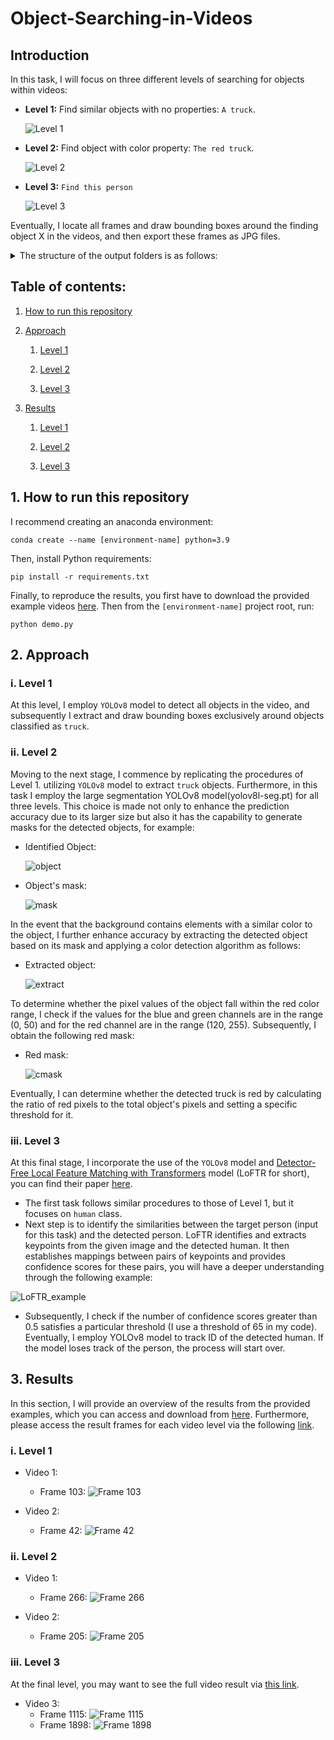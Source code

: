 # Object-Searching-in-Videos

## Introduction
In this task, I will focus on three different levels of searching for objects within videos:
- **Level 1:** Find similar objects with no properties: `A truck`.
  
  ![Level 1](Input/Level%201.jpg)

- **Level 2:** Find object with color property: `The red truck`.
  
  ![Level 2](Input/Level%202.jpg)

- **Level 3:** `Find this person`
  
  ![Level 3](Input/Level%203.jpg)

Eventually, I locate all frames and draw bounding boxes around the finding object X in the videos, and then export these frames as JPG files. 
<details>
<summary>The structure of the output folders is as follows:</summary>
  
- Video 1
    - Object X
      - Frame 15.jpg
      - Frame 32.jpg
      - Frame 120.jpg
- Video 2
  - Object X
- Video 3
  - Object X
    - Frame 215.jpg
</details>

## Table of contents:

1. [How to run this repository](https://github.com/khoi03/Object-Searching-in-Videos#1-how-to-run-this-repository)
   
2. [Approach](https://github.com/khoi03/Object-Searching-in-Videos#2-approach)

    1. [Level 1](https://github.com/khoi03/Object-Searching-in-Videos#i-level-1)
    
    2. [Level 2](https://github.com/khoi03/Object-Searching-in-Videos#ii-level-2)
    
    3. [Level 3](https://github.com/khoi03/Object-Searching-in-Videos#iii-level-3)

3. [Results](https://github.com/khoi03/Object-Searching-in-Videos#3-results)
   
    1. [Level 1](https://github.com/khoi03/Object-Searching-in-Videos#i-level-1-1)
    
    2. [Level 2](https://github.com/khoi03/Object-Searching-in-Videos#ii-level-2-1)
    
    3. [Level 3](https://github.com/khoi03/Object-Searching-in-Videos#iii-level-3-1)

## 1. How to run this repository
I recommend creating an anaconda environment:
```
conda create --name [environment-name] python=3.9
```

Then, install Python requirements:
```
pip install -r requirements.txt
```
Finally, to reproduce the results, you first have to download the provided example videos [here](https://uithcm-my.sharepoint.com/:f:/g/personal/20521482_ms_uit_edu_vn/Eo_svNSYVghLkWb_zqoVVE0BEpb-Bzmp5NDC3_3Wh1eB-g?e=2ZoVOa). Then from the `[environment-name]` project root, run:
```
python demo.py
```

## 2. Approach
### i. Level 1
At this level, I employ `YOLOv8` model to detect all objects in the video, and subsequently I extract and draw bounding boxes exclusively around objects classified as `truck`.

### ii. Level 2
Moving to the next stage, I commence by replicating the procedures of Level 1. utilizing `YOLOv8` model to extract `truck` objects. Furthermore, in this task I employ the large segmentation YOLOv8 model(yolov8l-seg.pt) for all three levels. This choice is made not only to enhance the prediction accuracy due to its larger size but also it has the capability to generate masks for the detected objects, for example:

- Identified Object:
  
  ![object](Media/object.jpg)

- Object's mask:
  
  ![mask](Media/mask.jpg)

In the event that the background contains elements with a similar color to the object, I further enhance accuracy by extracting the detected object based on its mask and applying a color detection algorithm as follows:

- Extracted object:
  
  ![extract](Media/extract.jpg)

To determine whether the pixel values of the object fall within the red color range, I check if the values for the blue and green channels are in the range (0, 50) and for the red channel are in the range (120, 255). Subsequently, I obtain the following red mask:

- Red mask:
  
  ![cmask](Media/cmask.jpg)

Eventually, I can determine whether the detected truck is red by calculating the ratio of red pixels to the total object's pixels and setting a specific threshold for it.

### iii. Level 3
At this final stage, I incorporate the use of the `YOLOv8` model and [Detector-Free Local Feature Matching with Transformers](https://github.com/zju3dv/LoFTR) model (LoFTR for short), you can find their paper [here](https://arxiv.org/pdf/2104.00680.pdf). 
- The first task follows similar procedures to those of Level 1, but it focuses on `human` class.
- Next step is to identify the similarities between the target person (input for this task) and the detected person. LoFTR identifies and extracts keypoints from the given image and the detected human. It then establishes mappings between pairs of keypoints and provides confidence scores for these pairs, you will have a deeper understanding through the following example:

![LoFTR_example](Media/LoFTR_example.jpg)

- Subsequently, I check if the number of confidence scores greater than 0.5 satisfies a particular threshold (I use a threshold of 65 in my code). Eventually, I employ YOLOv8 model to track ID of the detected human. If the model loses track of the person, the process will start over.
  
## 3. Results
In this section, I will provide an overview of the results from the provided examples, which you can access and download from [here](https://uithcm-my.sharepoint.com/:f:/g/personal/20521482_ms_uit_edu_vn/Eo_svNSYVghLkWb_zqoVVE0BEpb-Bzmp5NDC3_3Wh1eB-g?e=2ZoVOa). Furthermore, please access the result frames for each video level via the following [link](https://uithcm-my.sharepoint.com/:f:/g/personal/20521482_ms_uit_edu_vn/EtuOSkYURstCo4GwnQ2j7TABLZQ2C7PyziCb9Uw2Uqx2HQ?e=3K6lMe).
### i. Level 1
- Video 1:
  - Frame 103: 
    ![Frame 103](https://github.com/khoi03/Object-Searching-in-Videos/assets/80579165/1fc96bc7-5b0b-46ae-87cd-ab170ca52ccb)

- Video 2:
  - Frame 42:
    ![Frame 42](https://github.com/khoi03/Object-Searching-in-Videos/assets/80579165/e29add09-4669-4439-b38d-73fc9ee659f0)

### ii. Level 2
- Video 1:
  - Frame 266: 
    ![Frame 266](https://github.com/khoi03/Object-Searching-in-Videos/assets/80579165/e9c2be78-8fe2-41f4-889b-bf6ec5b90599)

- Video 2:
  - Frame 205:
    ![Frame 205](https://github.com/khoi03/Object-Searching-in-Videos/assets/80579165/36de9ccb-8ed6-43f3-9f43-fdf2f0ee078d)

### iii. Level 3
At the final level, you may want to see the full video result via [this link](https://uithcm-my.sharepoint.com/:f:/g/personal/20521482_ms_uit_edu_vn/EhD8QhMR-6xDmuSqwLC-8dQBrFGJfjPrY2i63Kl1y8vuAA?e=CSxZuW).
- Video 3:
  - Frame 1115:
    ![Frame 1115](https://github.com/khoi03/Object-Searching-in-Videos/assets/80579165/59046adc-88da-4ec4-83d2-75d76dd85687)
  - Frame 1898:
    ![Frame 1898](https://github.com/khoi03/Object-Searching-in-Videos/assets/80579165/c4914846-473b-43a2-84ad-1507d1485729)
